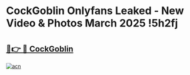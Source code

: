 # CockGoblin Onlyfans Leaked - New Video & Photos March 2025 !5h2fj

# <h2><a href="https://onrdku.iuczelnia.edu.pl?title=CockGoblin&ref=5h2fj">🔗👉 🔴 CockGoblin</a></h2>

[![acn](https://github.com/user-attachments/assets/0f9c940e-d8b0-45ae-aac7-cd30a18b3e1c)](https://onrdku.iuczelnia.edu.pl?title=CockGoblin&ref=5h2fj)

